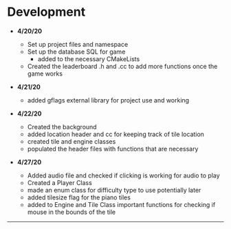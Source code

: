# Development
 - **4/20/20**
   - Set up project files and namespace
   - Set up the database SQL for game
     - added to the necessary CMakeLists
   - Created the leaderboard .h and .cc to add more functions once the game works

 - **4/21/20**
   - added gflags external library for project use and working
   
 - **4/22/20**
   - Created the background
   - added location header and cc for keeping track of tile location
   - created tile and engine classes 
   - populated the header files with functions that are necessary
   
 - **4/27/20**
   - Added audio file and checked if clicking is working for audio to play
   - Created a Player Class
   - made an enum class for difficulty type to use potentially later
   - added tilesize flag for the piano tiles
   - added to Engine and Tile Class important functions for checking if mouse in the bounds of the tile
---

